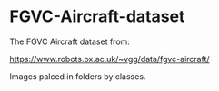 # FGVC-Aircraft-dataset
The FGVC Aircraft dataset from:

https://www.robots.ox.ac.uk/~vgg/data/fgvc-aircraft/

Images palced in folders by classes.
